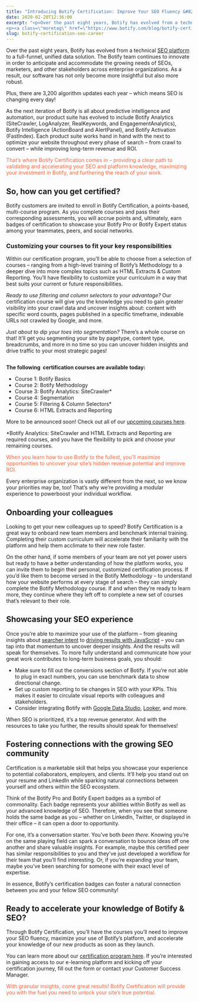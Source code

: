```yaml
---
title: "Introducing Botify Certification: Improve Your SEO Fluency &#8211; Showcase Your Skills!"
date: 2020-02-20T12:36:00
excerpt: "<p>Over the past eight years, Botify has evolved from a technical SEO platform to a full-funnel, unified data solution. The Botify team continues to innovate in order to anticipate and accommodate the growing needs of SEOs, marketers, and other stakeholders across enterprise organizations. As a result, our software has not only become more insightful but&hellip; </p>
<p><a class=\"moretag\" href=\"https://www.botify.com/blog/botify-certification-seo-career\">Read the full article</a></p>"
slug: botify-certification-seo-career
---
```



<p>Over the past eight years, Botify has evolved from a technical <a href="https://www.botify.com/platform" data-internallinksmanager029f6b8e52c="1" title="enterprise seo platform">SEO platform</a> to a full-funnel, unified data solution. The Botify team continues to innovate in order to anticipate and accommodate the growing needs of SEOs, marketers, and other stakeholders across enterprise organizations. As a result, our software has not only become more insightful but also more robust.&nbsp;</p>



<p>Plus, there are 3,200 algorithm updates each year – which means SEO is changing every day!&nbsp;</p>



<p>As the next iteration of Botify is all about predictive intelligence and automation, our product suite has evolved to include Botify Analytics (SiteCrawler, LogAnalyzer, RealKeywords, and EngagementAnalytics), Botify Intelligence (ActionBoard and AlertPanel), and Botify Activation (FastIndex). Each product suite works hand in hand with the next to optimize your website throughout every phase of search – from crawl to convert – while improving long-term revenue and ROI.&nbsp;</p>



<p class="has-text-color has-medium-font-size" style="color:#f4633a">That’s where Botify Certification comes in – providing a clear path to validating and accelerating your SEO and platform knowledge, maximizing your investment in Botify, and furthering the reach of your work.</p>



<h2 class="wp-block-heading" id="h-so-how-can-you-get-certified">So, how can you get certified?</h2>



<p>Botify customers are invited to enroll in Botify Certification, a points-based, multi-course program. As you complete courses and pass their corresponding assessments, you will accrue points and, ultimately, earn badges of certification to showcase your Botify Pro or Botify Expert<strong> </strong>status among your teammates, peers, and social networks.&nbsp;</p>



<h3 class="wp-block-heading" id="h-customizing-your-courses-to-fit-your-key-responsibilities">Customizing your courses to fit your key responsibilities&nbsp;</h3>



<p>Within our certification program, you’ll be able to choose from a selection of courses – ranging from a high-level training of Botify’s Methodology to a deeper dive into more complex topics such as HTML Extracts &amp; Custom Reporting. You’ll have flexibility to customize your curriculum in a way that best suits your current or future responsibilities.&nbsp;</p>



<p><em>Ready to use filtering and column selectors to your advantage?</em> Our certification course will give you the knowledge you need to gain greater visibility into your crawl data and uncover insights about: content with specific word counts, pages published in a specific timeframe, indexable URLs not crawled by Google, and more. </p>



<p><em>Just about to dip your toes into segmentation? </em>There’s a whole course on that! It’ll get you segmenting your site by pagetype, content type, breadcrumbs, and more in no time so you can uncover hidden insights and drive traffic to your most strategic pages!&nbsp;</p>



<figure class="wp-block-image size-large"><img decoding="async" src="https://www.botify.com/wp-content/uploads/2020/02/botify-certification-program-seo.png" alt="" class="wp-image-2878"/></figure>



<p><strong>The following&nbsp; certification courses are available today:</strong></p>



<ul><li>Course 1: Botify Basics</li><li>Course 2: Botify Methodology</li><li>Course 3: Botify Analytics: SiteCrawler*</li><li>Course 4: Segmentation</li><li>Course 5: Filtering &amp; Column Selectors*</li><li>Course 6: HTML Extracts and Reporting</li></ul>



<p>More to be announced soon! Check out all of our <a href="https://www.botify.com/bsi/certification">upcoming courses here</a>.<br></p>



<p>*Botify Analytics: SiteCrawler and HTML Extracts and Reporting are required courses, and you have the flexibility to pick and choose your remaining courses.&nbsp;</p>



<p class="has-text-color has-medium-font-size" style="color:#f4633a">When you learn how to use Botify to the fullest, you’ll maximize opportunities to uncover your site’s hidden revenue potential and improve ROI.&nbsp;</p>



<p>Every enterprise organization is vastly different from the next, so we know your priorities may be, too! That’s why we’re providing a modular experience to powerboost your individual workflow.</p>



<h2 class="wp-block-heading" id="h-onboarding-your-colleagues">Onboarding your colleagues&nbsp;</h2>



<p>Looking to get your new colleagues up to speed? Botify Certification is a great way to onboard new team members and benchmark internal training. Completing their custom curriculum will accelerate their familiarity with the platform and help them acclimate to their new role faster.&nbsp;</p>



<p>On the other hand, if some members of your team are not yet power users but ready to have a better understanding of how the platform works, you can invite them to begin their personal, customized certification process. If you’d like them to become versed in the Botify Methodology – to understand how your website performs at every stage of search – they can simply complete the Botify Methodology course. If and when they’re ready to learn more, they continue where they left off to complete a new set of courses that’s relevant to their role.&nbsp;</p>



<h2 class="wp-block-heading" id="h-showcasing-your-seo-experience">Showcasing your SEO experience&nbsp;</h2>



<p>Once you’re able to maximize your use of the platform – from gleaning insights about <a href="https://www.botify.com/blog/searcher-intent-content-seo">searcher intent</a> to <a href="https://www.botify.com/blog/javascript-seo-checklist">driving results with JavaScript</a> – you can tap into that momentum to uncover deeper insights. And the results will speak for themselves. To more fully understand and communicate how your great work contributes to long-term business goals, you should:</p>



<ul><li>Make sure to fill out the conversions section of Botify. If you’re not able to plug in exact numbers, you can use benchmark data to show directional change.</li><li>Set up custom reporting to tie changes in SEO with your KPIs. This makes it easier to circulate visual reports with colleagues and stakeholders.&nbsp;</li><li>Consider integrating Botify with <a href="https://www.botify.com/blog/botifys-google-data-studio-integration-is-now-live-build-the-perfect">Google Data Studio</a>, <a href="https://www.botify.com/blog/botify-looker-website-performance">Looker</a>, and more.</li></ul>



<p>When SEO is prioritized, it’s a top revenue generator. And with the resources to take you further, the results should speak for themselves!&nbsp;</p>



<h2 class="wp-block-heading" id="h-fostering-connections-with-the-growing-seo-community">Fostering connections with the growing SEO community&nbsp;</h2>



<p>Certification is a marketable skill that helps you showcase your experience to potential collaborators, employers, and clients. It’ll help you stand out on your resume and LinkedIn while sparking natural connections between yourself and others within the SEO ecosystem.&nbsp;&nbsp;&nbsp;</p>



<p>Think of the Botify Pro and Botify Expert badges as a symbol of commonality. Each badge represents your abilities within Botify as well as your advanced knowledge of SEO. Therefore, when you see that someone holds the same badge as you – whether on LinkedIn, Twitter, or displayed in their office – it can open a door to opportunity.&nbsp;</p>



<p>For one, it’s a conversation starter. You’ve both <em>been there</em>. Knowing you’re on the same playing field can spark a conversation to bounce ideas off one another and share valuable insights. For example, maybe this certified peer has similar responsibilities to you and they’ve just developed a workflow for their team that you’ll find interesting. Or, if you’re expanding your team, maybe you’ve been searching for someone with their exact level of expertise.&nbsp;&nbsp;&nbsp;</p>



<p>In essence, Botify’s certification badges can foster a natural connection between you and your fellow SEO community!&nbsp;</p>



<h2 class="wp-block-heading" id="h-ready-to-accelerate-your-knowledge-of-botify-seo">Ready to accelerate your knowledge of Botify &amp; SEO?</h2>



<p>Through Botify Certification, you’ll have the courses you’ll need to improve your SEO fluency, maximize your use of Botify’s platform, and accelerate your knowledge of our new products as soon as they launch.&nbsp;</p>



<p>You can learn more about our <a href="https://www.botify.com/bsi/certification">certification program here</a>. If you’re interested in gaining access to our e-learning platform and kicking off your certification journey, fill out the form or contact your Customer Success Manager.&nbsp;</p>



<p class="has-text-color has-medium-font-size" style="color:#f4633a">With granular insights, come great results! Botify Certification will provide you with the  fuel you need to unlock your site’s true potential.&nbsp;<br></p>
